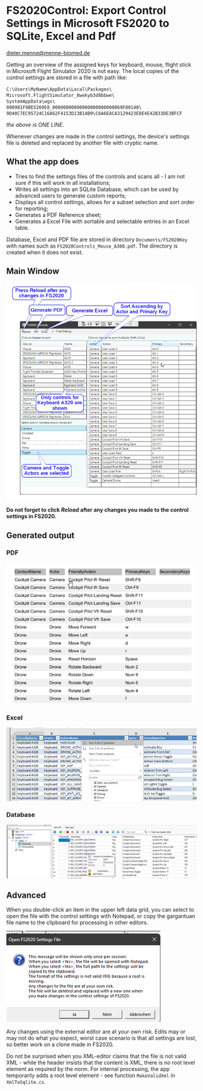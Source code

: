 # FS2020Control: Export Control Settings in Microsoft FS2020 to SQLite, Excel and Pdf

[dieter.menne\@menne-biomed.de](mailto:dieter.menne@menne-biomed.de)

Getting an overview of the assigned keys for keyboard, mouse, flight stick in Microsoft Flight Simulator 2020 is not easy. The local copies of the control settings are stored in a file with path like:

    C:\Users\MyName\AppData\Local\Packages\
    Microsoft.FlightSimulator_8wekyb3d8bbwe\
    SystemAppData\wgs\
    000901F9BE5269E8_00000000000000000000000069F80140\
    9D40C7EC95724C16A62F4153D13B14B9\C6A6EACA3129423E8E4E42B33DE3BFCF

*the above is ONE LINE*. 

Whenever changes are made in the control settings, the device's settings file is deleted and replaced by another file with cryptic name.


## What the app does

-   Tries to find the settings files of the controls and scans all - I am not sure if this will work in all installations;
-   Writes all settings into an SQLite Database, which can be used by advanced users to generate custom reports;
-   Displays all control settings, allows for a subset selection and sort order for reporting;
-   Generates a PDF Reference sheet;
-   Generates a Excel File with sortable and selectable entries in an Excel table.

Database, Excel and PDF file are stored in directory `Documents/FS2020Key` with names such as `FS2020Controls_Mouse_A300.pdf`. The directory is created when it does not exist.


## Main Window

![FS2020 Main Window. By default, debug items are hidden.](png/FS2020App.png)

**Do not forget to click *Reload* after any changes you made to the control settings in FS2020.**

## Generated output

### PDF

![Pdf Summary of selected controls. Re-build of this report fails when a previous version is open in a reader.](png/FS2020Pdf.png)

### Excel

![Excel table of selected controls. Re-build of the workbook fails when a previous version is open in Excel.](png/FS2020Excel.png)

### Database

![SQLite database for advanced users. The database is recreated on an explicit reload request, but not on restart of the program. It contains settings fopr all control items, independent of the selection in the left gridsselection.](png/FS2020SQLite.png)

## Advanced 

When you double-click an item in the upper left data grid, you can select to open the file with the control settings with Notepad, or copy the gargantuan file name to the clipboard for processing in other editors. 

![After a double click, you can decide if you want to open the file or copy the path to the clipboard. The message turns up only once per session, you have to restart the program when you changed your decision.](png/FS2020DoubleClick.png)

Any changes using the external editor are at your own risk. Edits may or may not do what you expect, worst case scenario is that all settings are lost, so better work on a clone made in FS2020.

Do not be surprised when you XML-editor claims that the file is not valid XML - while the header insists that the content is XML, there is no root level element as required by the norm. For internal processing, the app temporarily adds a root level element - see function `MakeValidXml` in `XmlToSqlite.cs`.

